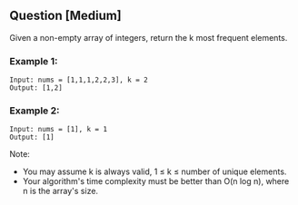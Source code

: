## Question [Medium]
Given a non-empty array of integers, return the k most frequent elements.

### Example 1:
```
Input: nums = [1,1,1,2,2,3], k = 2
Output: [1,2]
```

### Example 2:
```
Input: nums = [1], k = 1
Output: [1]
```
Note:

- You may assume k is always valid, 1 ≤ k ≤ number of unique  elements.
- Your algorithm's time complexity must be better than O(n log n), where n is the array's size.